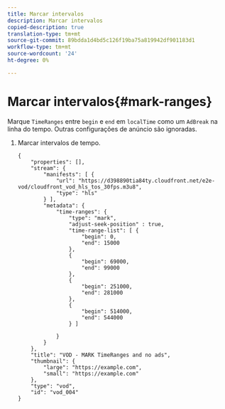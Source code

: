 ```yaml
---
title: Marcar intervalos
description: Marcar intervalos
copied-description: true
translation-type: tm+mt
source-git-commit: 89bdda1d4bd5c126f19ba75a819942df901183d1
workflow-type: tm+mt
source-wordcount: '24'
ht-degree: 0%

---
```



# Marcar intervalos{#mark-ranges}

Marque `TimeRanges` entre `begin` e `end` em `localTime` como um `AdBreak` na linha do tempo. Outras configurações de anúncio são ignoradas.

1. Marcar intervalos de tempo.

   ```
   {   
       "properties": [],
       "stream": {
           "manifests": [ {
               "url": "https://d398890tia84ty.cloudfront.net/e2e-vod/cloudfront_vod_hls_tos_30fps.m3u8",
               "type": "hls"
           } ],
           "metadata": {
               "time-ranges": {
                   "type": "mark",
                   "adjust-seek-position" : true,   
                   "time-range-list": [ {
                       "begin": 0,
                       "end": 15000
                   },
                   {
                       "begin": 69000,
                       "end": 99000
                   },
                   {
                       "begin": 251000,
                       "end": 281000
                   },
                   {
                       "begin": 514000,
                       "end": 544000
                   } ]
   
               }
           }           
       },   
       "title": "VOD - MARK TimeRanges and no ads",
       "thumbnail": {
           "large": "https://example.com",
           "small": "https://example.com"
       },
       "type": "vod",
       "id": "vod_004"
   }
   ```

